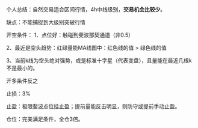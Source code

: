 个人总结：自然交易适合区间行情，4h中线级别，**交易机会比较少**。

缺点：不能捕捉到大级别突破行情



开空条件：
1、点位好：触碰到斐波那契通道（非0.5）

2、最近是空头趋势：红绿量能MA线图中：红色线的值 > 绿色线的值

3、当前k线为空头绝对强势，或是标准十字星（代表变盘），且量能在最近几根k不是最小的。

开多条件反之





止损：3%

止盈：极限斐波点位挂止盈；提前量能反击明显，则防守或提前手动止盈。

仓位：完美满足条件，全仓3倍。 

